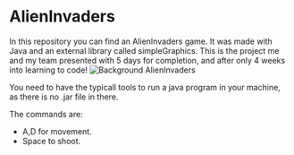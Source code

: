 # AlienInvaders
In this repository you can find an AlienInvaders game. It was made with Java and an external library called simpleGraphics. This is the project me and my team presented with 5 days for completion, and after only 4 weeks into learning to code!
![Background AlienInvaders](https://github.com/guilhermeSilva96/AlienInvaders/assets/139381851/96d37b7d-2457-412f-ae2c-83fdfb29ed3f)

You need to have the typicall tools to run a java program in your machine, as there is no .jar file in there.

The commands are:
 - A,D for movement.
 - Space to shoot.
